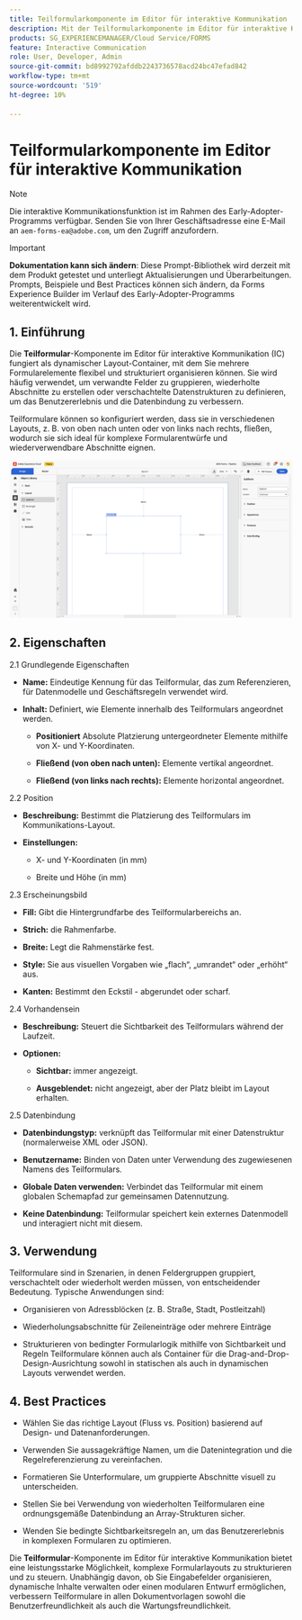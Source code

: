 ```yaml
---
title: Teilformularkomponente im Editor für interaktive Kommunikation
description: Mit der Teilformularkomponente im Editor für interaktive Kommunikation in AEM Forms können Sie mehrere Formularelemente flexibel und strukturiert organisieren.
products: SG_EXPERIENCEMANAGER/Cloud Service/FORMS
feature: Interactive Communication
role: User, Developer, Admin
source-git-commit: bd8992792afddb2243736578acd24bc47efad842
workflow-type: tm+mt
source-wordcount: '519'
ht-degree: 10%

---
```



# Teilformularkomponente im Editor für interaktive Kommunikation

>[!NOTE]
>
> Die interaktive Kommunikationsfunktion ist im Rahmen des Early-Adopter-Programms verfügbar. Senden Sie von Ihrer Geschäftsadresse eine E-Mail an `aem-forms-ea@adobe.com`, um den Zugriff anzufordern.

>[!IMPORTANT]
>
> **Dokumentation kann sich ändern**: Diese Prompt-Bibliothek wird derzeit mit dem Produkt getestet und unterliegt Aktualisierungen und Überarbeitungen. Prompts, Beispiele und Best Practices können sich ändern, da Forms Experience Builder im Verlauf des Early-Adopter-Programms weiterentwickelt wird.

## &#x200B;1. Einführung

Die **Teilformular**-Komponente im Editor für interaktive Kommunikation (IC) fungiert als dynamischer Layout-Container, mit dem Sie mehrere Formularelemente flexibel und strukturiert organisieren können. Sie wird häufig verwendet, um verwandte Felder zu gruppieren, wiederholte Abschnitte zu erstellen oder verschachtelte Datenstrukturen zu definieren, um das Benutzererlebnis und die Datenbindung zu verbessern.

Teilformulare können so konfiguriert werden, dass sie in verschiedenen Layouts, z. B. von oben nach unten oder von links nach rechts, fließen, wodurch sie sich ideal für komplexe Formularentwürfe und wiederverwendbare Abschnitte eignen.

![IC-Dokument suchen](/help/forms/interactive-communication/assets/subform.png)

## &#x200B;2. Eigenschaften

2.1 Grundlegende Eigenschaften

- **Name:** Eindeutige Kennung für das Teilformular, das zum Referenzieren, für Datenmodelle und Geschäftsregeln verwendet wird.

- **Inhalt:** Definiert, wie Elemente innerhalb des Teilformulars angeordnet werden.

   - **Positioniert** Absolute Platzierung untergeordneter Elemente mithilfe von X- und Y-Koordinaten.

   - **Fließend (von oben nach unten):** Elemente vertikal angeordnet.

   - **Fließend (von links nach rechts):** Elemente horizontal angeordnet.

2.2 Position

- **Beschreibung:** Bestimmt die Platzierung des Teilformulars im Kommunikations-Layout.

- **Einstellungen:**

   - X- und Y-Koordinaten (in mm)

   - Breite und Höhe (in mm)

2.3 Erscheinungsbild

- **Fill:** Gibt die Hintergrundfarbe des Teilformularbereichs an.

- **Strich:** die Rahmenfarbe.

- **Breite:** Legt die Rahmenstärke fest.

- **Style:** Sie aus visuellen Vorgaben wie „flach“, „umrandet“ oder „erhöht“ aus.

- **Kanten:** Bestimmt den Eckstil - abgerundet oder scharf.

2.4 Vorhandensein

- **Beschreibung:** Steuert die Sichtbarkeit des Teilformulars während der Laufzeit.

- **Optionen:**

   - **Sichtbar:** immer angezeigt.

   - **Ausgeblendet:** nicht angezeigt, aber der Platz bleibt im Layout erhalten.

2.5 Datenbindung

- **Datenbindungstyp:** verknüpft das Teilformular mit einer Datenstruktur (normalerweise XML oder JSON).

- **Benutzername:** Binden von Daten unter Verwendung des zugewiesenen Namens des Teilformulars.

- **Globale Daten verwenden:** Verbindet das Teilformular mit einem globalen Schemapfad zur gemeinsamen Datennutzung.

- **Keine Datenbindung:** Teilformular speichert kein externes Datenmodell und interagiert nicht mit diesem.

## &#x200B;3. Verwendung

Teilformulare sind in Szenarien, in denen Feldergruppen gruppiert, verschachtelt oder wiederholt werden müssen, von entscheidender Bedeutung. Typische Anwendungen sind:

- Organisieren von Adressblöcken (z. B. Straße, Stadt, Postleitzahl)

- Wiederholungsabschnitte für Zeileneinträge oder mehrere Einträge

- Strukturieren von bedingter Formularlogik mithilfe von Sichtbarkeit und Regeln
Teilformulare können auch als Container für die Drag-and-Drop-Design-Ausrichtung sowohl in statischen als auch in dynamischen Layouts verwendet werden.

## 4. Best Practices

- Wählen Sie das richtige Layout (Fluss vs. Position) basierend auf Design- und Datenanforderungen.

- Verwenden Sie aussagekräftige Namen, um die Datenintegration und die Regelreferenzierung zu vereinfachen.

- Formatieren Sie Unterformulare, um gruppierte Abschnitte visuell zu unterscheiden.

- Stellen Sie bei Verwendung von wiederholten Teilformularen eine ordnungsgemäße Datenbindung an Array-Strukturen sicher.

- Wenden Sie bedingte Sichtbarkeitsregeln an, um das Benutzererlebnis in komplexen Formularen zu optimieren.

Die **Teilformular**-Komponente im Editor für interaktive Kommunikation bietet eine leistungsstarke Möglichkeit, komplexe Formularlayouts zu strukturieren und zu steuern. Unabhängig davon, ob Sie Eingabefelder organisieren, dynamische Inhalte verwalten oder einen modularen Entwurf ermöglichen, verbessern Teilformulare in allen Dokumentvorlagen sowohl die Benutzerfreundlichkeit als auch die Wartungsfreundlichkeit.


